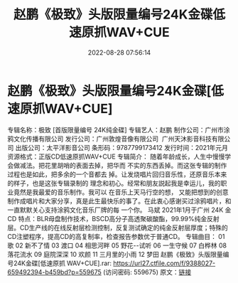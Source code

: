 ﻿---
title: 赵鹏《极致》头版限量编号24K金碟低速原抓WAV+CUE
date: 2022-08-28 07:56:14
categories: WAV车载音乐、镜像
tags: 华语中文
---
# 赵鹏《极致》头版限量编号24K金碟[低速原抓WAV+CUE]

专辑名称：极致 [首版限量编号 24K纯金碟]
专辑艺人：赵鹏
制作公司：广州市涂鸦文化传播有限公司
发行公司：广州敦煌音像有限公司  广州天沐影音科技有限公司
出版公司：太平洋影音公司
条形码：9787799173412
发行时间：2021年元月
资源格式：正版CD低速原抓WAV+CUE
专辑简介：
随着年龄成长，人生中慢慢学会做减法。把花里胡哨的表面去掉，把华而
不实的东西丢掉。而这张专辑的制作过程也是如此，把多余的一个音都去 掉。让发烧唱片回归音乐性，还原音乐本来的样子，也是这张专辑录制的
理念和初心。经常和朋友説起我是幸运儿，我的职业竟然是我最爱的音乐制作。我可以 在音乐上天马行空的想，
又能把想到的创意制作成唱片和大家分享，真是此生最快乐的事了。在此衷心感谢买过涂鸦唱片，和一直默默关心支持涂鸦文化音乐厂牌的每
一个你。
马斌
2021年1月于广州
24K 金CD
特点：BLR母盘制作技术，BSCD高分子高透聚碳酸酯，99.99%纯金反射层。CD生产线的在线反射层检测控制，反复测试确定的纯金反射层厚度；特殊的CD注塑程序，提高CD的高复制率，检查报告参数优于普通CD。
专辑曲目：
01 歌
02 新不了情
03 渡口
04 相思河畔
05 野花--试听
06 一生守候
07 白桦林
08 落花流水
09 庭院深深
10 欢颜
11 三月里的小雨
12 梦田
赵鹏《极致》头版限量编号24K金碟[低速原抓 WAV+CUE].rar:
https://url27.ctfile.com/f/9388027-659492394-b459bd?p=559675
(访问密码: 559675)
原文：[链接](https://blog.sina.com.cn/s/blog_1647c7e7601030z3f.html)
